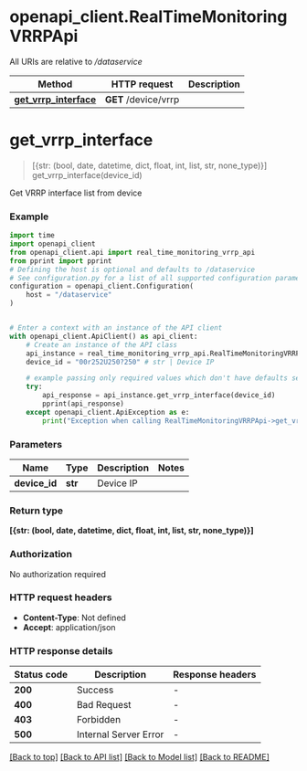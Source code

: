 # openapi_client.RealTimeMonitoringVRRPApi

All URIs are relative to */dataservice*

Method | HTTP request | Description
------------- | ------------- | -------------
[**get_vrrp_interface**](RealTimeMonitoringVRRPApi.md#get_vrrp_interface) | **GET** /device/vrrp | 


# **get_vrrp_interface**
> [{str: (bool, date, datetime, dict, float, int, list, str, none_type)}] get_vrrp_interface(device_id)



Get VRRP interface list from device

### Example


```python
import time
import openapi_client
from openapi_client.api import real_time_monitoring_vrrp_api
from pprint import pprint
# Defining the host is optional and defaults to /dataservice
# See configuration.py for a list of all supported configuration parameters.
configuration = openapi_client.Configuration(
    host = "/dataservice"
)


# Enter a context with an instance of the API client
with openapi_client.ApiClient() as api_client:
    # Create an instance of the API class
    api_instance = real_time_monitoring_vrrp_api.RealTimeMonitoringVRRPApi(api_client)
    device_id = "00r252U250?250" # str | Device IP

    # example passing only required values which don't have defaults set
    try:
        api_response = api_instance.get_vrrp_interface(device_id)
        pprint(api_response)
    except openapi_client.ApiException as e:
        print("Exception when calling RealTimeMonitoringVRRPApi->get_vrrp_interface: %s\n" % e)
```


### Parameters

Name | Type | Description  | Notes
------------- | ------------- | ------------- | -------------
 **device_id** | **str**| Device IP |

### Return type

**[{str: (bool, date, datetime, dict, float, int, list, str, none_type)}]**

### Authorization

No authorization required

### HTTP request headers

 - **Content-Type**: Not defined
 - **Accept**: application/json


### HTTP response details

| Status code | Description | Response headers |
|-------------|-------------|------------------|
**200** | Success |  -  |
**400** | Bad Request |  -  |
**403** | Forbidden |  -  |
**500** | Internal Server Error |  -  |

[[Back to top]](#) [[Back to API list]](../README.md#documentation-for-api-endpoints) [[Back to Model list]](../README.md#documentation-for-models) [[Back to README]](../README.md)

